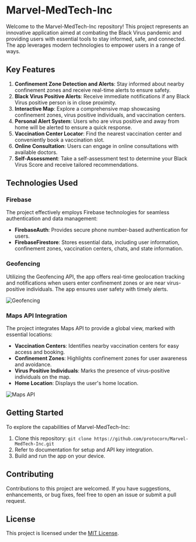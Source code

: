 # Marvel-MedTech-Inc

Welcome to the Marvel-MedTech-Inc repository! This project represents an innovative application aimed at combating the Black Virus pandemic and providing users with essential tools to stay informed, safe, and connected. The app leverages modern technologies to empower users in a range of ways.

## Key Features

1. **Confinement Zone Detection and Alerts**: Stay informed about nearby confinement zones and receive real-time alerts to ensure safety.
2. **Black Virus Positive Alerts**: Receive immediate notifications if any Black Virus positive person is in close proximity.
3. **Interactive Map**: Explore a comprehensive map showcasing confinement zones, virus positive individuals, and vaccination centers.
4. **Personal Alert System**: Users who are virus positive and away from home will be alerted to ensure a quick response.
5. **Vaccination Center Locator**: Find the nearest vaccination center and conveniently book a vaccination slot.
6. **Online Consultation**: Users can engage in online consultations with available doctors.
7. **Self-Assessment**: Take a self-assessment test to determine your Black Virus Score and receive tailored recommendations.

## Technologies Used

### Firebase

The project effectively employs Firebase technologies for seamless authentication and data management:

- **FirebaseAuth**: Provides secure phone number-based authentication for users.
- **FirebaseFirestore**: Stores essential data, including user information, confinement zones, vaccination centers, chats, and state information.

### Geofencing

Utilizing the Geofencing API, the app offers real-time geolocation tracking and notifications when users enter confinement zones or are near virus-positive individuals. The app ensures user safety with timely alerts.

![Geofencing](https://user-images.githubusercontent.com/53559317/192082127-07d66e17-7a86-4a87-9947-7b95b62e6ed0.png)

### Maps API Integration

The project integrates Maps API to provide a global view, marked with essential locations:

- **Vaccination Centers**: Identifies nearby vaccination centers for easy access and booking.
- **Confinement Zones**: Highlights confinement zones for user awareness and avoidance.
- **Virus Positive Individuals**: Marks the presence of virus-positive individuals on the map.
- **Home Location**: Displays the user's home location.

![Maps API](https://user-images.githubusercontent.com/53559317/192082219-5bbc7ef8-aa78-4463-b497-c5b439da538c.png)

## Getting Started

To explore the capabilities of Marvel-MedTech-Inc:

1. Clone this repository: `git clone https://github.com/protocorn/Marvel-MedTech-Inc.git`
2. Refer to documentation for setup and API key integration.
3. Build and run the app on your device.

## Contributing

Contributions to this project are welcomed. If you have suggestions, enhancements, or bug fixes, feel free to open an issue or submit a pull request.

## License

This project is licensed under the [MIT License](LICENSE).
